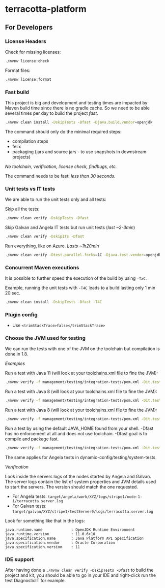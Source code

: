 # terracotta-platform

## For Developers

### License Headers

Check for missing licenses:

```bash
./mvnw license:check
```

Format files:

```bash
./mvnw license:format
```

### Fast build

This project is big and development and testing times are impacted by Maven build time since there is no gradle cache.
So we need to be able several times per day to build the project *fast*.

```bash
./mvnw clean install -DskipTests -Dfast -Djava.build.vendor=openjdk
```

The command should only do the minimal required steps:

- compilation steps
- felix
- packaging (jars and source jars - to use snapshots in downstream projects)

*No toolchain, verification, license check, findbugs, etc.*

The command needs to be fast: *less than 30 seconds.*

### Unit tests vs IT tests

We are able to run the unit tests only and all tests:

Skip all the tests:

```bash
./mvnw clean verify -DskipTests -Dfast
```

Skip Galvan and Angela IT tests but run unit tests (*last ~2-3min*)

```bash
./mvnw clean verify -DskipITs -Dfast
``` 

Run everything, like on Azure. *Lasts ~1h20min*

```bash
./mvnw clean verify -Dtest.parallel.forks=1C -Djava.test.vendor=openjdk -Djava.build.vendor=openjdk
``` 

### Concurrent Maven executions

It is possible to further speed the execution of the build by using `-TxC`.

Example, running the unit tests with `-T4C` leads to a build lasting only 1 min 20 sec.

```bash
./mvnw clean install -DskipTests -Dfast -T4C
```

### Plugin config

- Use `<trimStackTrace>false</trimStackTrace>`

### Choose the JVM used for testing

We can run the tests with one of the JVM on the toolchain but compilation is done in 1.8.

*Examples*

Run a test with Java 11 (will look at your toolchains.xml file to fine the JVM):

```bash
./mvnw verify -f management/testing/integration-tests/pom.xml -Dit.test=DiagnosticIT -Djava.test.version=1.11 -Dtest.parallel.forks=1C -Djava.test.vendor=openjdk -Djava.build.vendor=openjdk
```

Run a test with Java 8 (will look at your toolchains.xml file to fine the JVM):

```bash
./mvnw verify -f management/testing/integration-tests/pom.xml -Dit.test=DiagnosticIT -Djava.test.version=1.8 -Dtest.parallel.forks=1C -Djava.test.vendor=openjdk -Djava.build.vendor=openjdk
```

Run a test with Java 8 (will look at your toolchains.xml file to fine the JVM):

```bash
./mvnw verify -f management/testing/integration-tests/pom.xml -Dit.test=DiagnosticIT
```

Run a test by using the default JAVA_HOME found from your shell. -Dfast has no enforcement at all and does not use toolchain. -Dfast goal is to compile and package fast.

```bash
./mvnw verify -f management/testing/integration-tests/pom.xml -Dit.test=DiagnosticIT -Dfast
```

The same applies for Angela tests in dynamic-config/testing/system-tests.

*Verification*

Look inside the servers logs of the nodes started by Angela and Galvan.
The server logs contain the list of system properties and JVM details used to start the servers.
The version should match the one requested.

- For Angela tests: `target/angela/work/XYZ/logs/stripe1/node-1-1/terracotta.server.log`
- For Galvan tests: `target/galvan/XYZ/stripe1/testServer0/logs/terracotta.server.log`

Look for something like that in the logs:

```
java.runtime.name             : OpenJDK Runtime Environment
java.runtime.version          : 11.0.6+10
java.specification.name       : Java Platform API Specification
java.specification.vendor     : Oracle Corporation
java.specification.version    : 11
```

### IDE support

After having done a `./mvnw clean verify -DskipTests -Dfast` to build the project and kit, you should be able to go in your IDE and right-click run the test DiagnosticIT for example.
